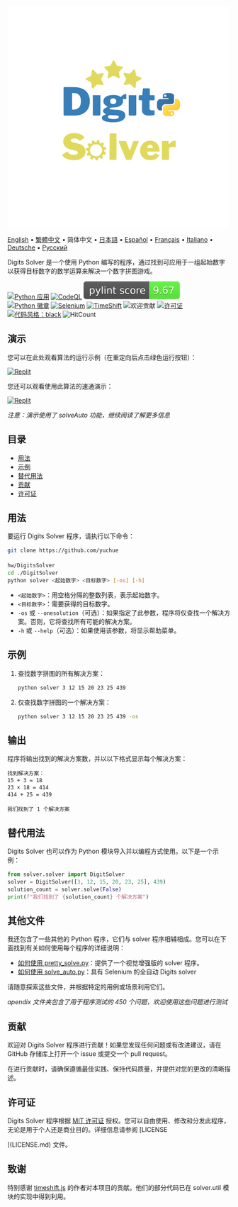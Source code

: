 <p align="center">
    <picture>
      <img 
        src="new_logo.png" 
        alt="VueTube 图标"
        width="500"
       />
    </picture>
<p>

[English](README.md)
 • [繁體中文](README_zh-TW.md)
 • 简体中文
 • [日本語](README_ja.md)
 • [Español](README_es.md)
 • [Français](README_fr.md)
 • [Italiano](README_it.md)
 • [Deutsche](README_de.md)
 • [Русский](README_ru.md)


Digits Solver 是一个使用 Python 编写的程序，通过找到可应用于一组起始数字以获得目标数字的数学运算来解决一个数字拼图游戏。

[![Python 应用](https://github.com/yuchuehw/DigitsSolver/actions/workflows/python-app.yml/badge.svg)](https://github.com/yuchuehw/DigitsSolver/actions/workflows/python-app.yml)
[![CodeQL](https://github.com/yuchuehw/DigitsSolver/actions/workflows/github-code-scanning/codeql/badge.svg)](https://github.com/yuchuehw/DigitsSolver/actions/workflows/github-code-scanning/codeql)
[![PyLint 分数](https://raw.githubusercontent.com/yuchuehw/DigitsSolver/main/pylint_badge.svg)](pylint.out)
<br>
[![Python 徽章](https://img.shields.io/badge/Python-3776AB?style=flat&for-the-badge&logo=python&logoColor=white)](https://www.python.org/)
[![Selenium](https://img.shields.io/badge/Selenium-grey.svg?style=flat&logo=selenium)](https://www.selenium.dev/)
[![TimeShift](https://img.shields.io/badge/TimeShift.js-grey.svg?style=flat&logo=javascript)](https://github.com/plaa/TimeShift-js)
![欢迎贡献](https://img.shields.io/badge/contributions-welcome-brightgreen.svg?style=flat&color=pink)
[![许可证](https://img.shields.io/github/license/yuchuehw/DigitsSolver?style=flat&color=yellow)](LICENSE.md)
[![代码风格：black](https://img.shields.io/badge/code%20style-black-000000.svg)](https://github.com/psf/black)
![HitCount](https://hits.dwyl.com/yuchuehw/DigitsSolver.svg?style=flat)

## 演示
您可以在此处观看算法的运行示例（在重定向后点击绿色运行按钮）：

[![Replit](https://img.shields.io/badge/演示-REPL.IT-purple.svg?style=flat&logo=replit)](https://replit.com/@yuchuehw/DigitsSolver)

您还可以观看使用此算法的速通演示：

[![Replit](https://img.shields.io/badge/演示-YOUTUBE-purple.svg?style=flat&logo=youtube)](https://www.youtube.com/watch?v=se2OdZnEHHA)

*注意：演示使用了 solveAuto 功能，继续阅读了解更多信息*
## 目录
- [用法](#用法)
- [示例](#示例)
- [替代用法](#替代用法)
- [贡献](#贡献)
- [许可证](#许可证)


## 用法

要运行 Digits Solver 程序，请执行以下命令：

```bash
git clone https://github.com/yuchue

hw/DigitsSolver
cd ./DigitSolver
python solver <起始数字> <目标数字> [-os] [-h]
```

- `<起始数字>`：用空格分隔的整数列表，表示起始数字。
- `<目标数字>`：需要获得的目标数字。
- `-os` 或 `--onesolution`（可选）：如果指定了此参数，程序将仅查找一个解决方案。否则，它将查找所有可能的解决方案。
- `-h` 或 `--help`（可选）：如果使用该参数，将显示帮助菜单。

## 示例

1. 查找数字拼图的所有解决方案：
   ```bash
   python solver 3 12 15 20 23 25 439
   ```

2. 仅查找数字拼图的一个解决方案：
   ```bash
   python solver 3 12 15 20 23 25 439 -os
   ```

## 输出

程序将输出找到的解决方案数，并以以下格式显示每个解决方案：

```
找到解决方案：
15 + 3 = 18
23 × 18 = 414
414 + 25 = 439

我们找到了 1 个解决方案
```

## 替代用法
Digits Solver 也可以作为 Python 模块导入并以编程方式使用。以下是一个示例：

```python
from solver.solver import DigitSolver
solver = DigitSolver([3, 12, 15, 20, 23, 25], 439)
solution_count = solver.solve(False)
print(f"我们找到了 {solution_count} 个解决方案")
```

## 其他文件

我还包含了一些其他的 Python 程序，它们与 solver 程序相辅相成。您可以在下面找到有关如何使用每个程序的详细说明：

- [如何使用 pretty_solve.py](reference/prettySolve.md)：提供了一个视觉增强版的 solver 程序。
- [如何使用 solve_auto.py](reference/solveAuto.md)：具有 Selenium 的全自动 Digits solver

请随意探索这些文件，并根据特定的用例或场景利用它们。

*apendix 文件夹包含了用于程序测试的 450 个问题，欢迎使用这些问题进行测试*

## 贡献

欢迎对 Digits Solver 程序进行贡献！如果您发现任何问题或有改进建议，请在 GitHub 存储库上打开一个 issue 或提交一个 pull request。

在进行贡献时，请确保遵循最佳实践、保持代码质量，并提供对您的更改的清晰描述。


## 许可证

Digits Solver 程序根据 [MIT 许可证](https://choosealicense.com/licenses/mit/) 授权。您可以自由使用、修改和分发此程序，无论是用于个人还是商业目的。详细信息请参阅 [LICENSE

](LICENSE.md) 文件。

## 致谢

特别感谢 [timeshift.js](https://github.com/plaa/TimeShift-js) 的作者对本项目的贡献。他们的部分代码已在 solver.util 模块的实现中得到利用。
